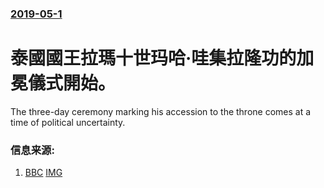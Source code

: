 ### [2019-05-1](/news/2019/05/1/index.md)

##### 
# 泰國國王拉瑪十世玛哈·哇集拉隆功的加冕儀式開始。 

The three-day ceremony marking his accession to the throne comes at a time of political uncertainty.


### 信息来源:

1. [BBC](https://www.bbc.co.uk/news/world-asia-48101877) [IMG](https://ichef.bbci.co.uk/images/ic/1024x576/p078bc5h.jpg)
